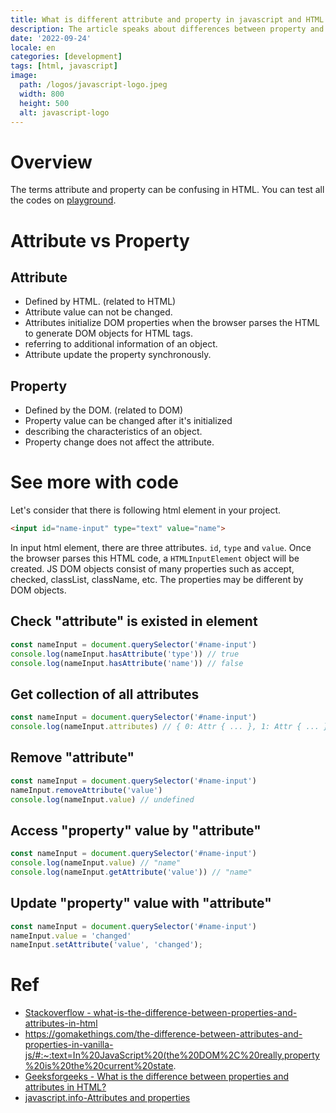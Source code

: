 ```yaml
---
title: What is different attribute and property in javascript and HTML
description: The article speaks about differences between property and attribute.
date: '2022-09-24'
locale: en
categories: [development]
tags: [html, javascript]
image:
  path: /logos/javascript-logo.jpeg
  width: 800
  height: 500
  alt: javascript-logo
---
```

# Overview
The terms attribute and property can be confusing in HTML. You can test all the codes on [playground](https://playcode.io/javascript).

# Attribute vs Property
## Attribute
- Defined by HTML. (related to HTML)
- Attribute value can not be changed.
- Attributes initialize DOM properties when the browser parses the HTML to generate DOM objects for HTML tags.
- referring to additional information of an object.
- Attribute update the property synchronously.

## Property
- Defined by the DOM. (related to DOM)
- Property value can be changed after it's initialized
- describing the characteristics of an object.
- Property change does not affect the attribute.


# See more with code
Let's consider that there is following html element in your project.
```html
<input id="name-input" type="text" value="name">
```
In input html element, there are three attributes. ```id```, ```type``` and ```value```.
Once the browser parses this HTML code, a ```HTMLInputElement``` object will be created.
JS DOM objects consist of many properties such as accept, checked, classList, className, etc.
The properties may be different by DOM objects.

## Check "attribute" is existed in element
```javascript
const nameInput = document.querySelector('#name-input')
console.log(nameInput.hasAttribute('type')) // true
console.log(nameInput.hasAttribute('name')) // false
```

## Get collection of all attributes
```javascript
const nameInput = document.querySelector('#name-input')
console.log(nameInput.attributes) // { 0: Attr { ... }, 1: Attr { ... } }
```

## Remove "attribute"
```javascript
const nameInput = document.querySelector('#name-input')
nameInput.removeAttribute('value')
console.log(nameInput.value) // undefined
```

## Access "property" value by "attribute"
```javascript
const nameInput = document.querySelector('#name-input')
console.log(nameInput.value) // "name"
console.log(nameInput.getAttribute('value')) // "name"
```

## Update "property" value with "attribute"
```javascript
const nameInput = document.querySelector('#name-input')
nameInput.value = 'changed'
nameInput.setAttribute('value', 'changed');
```

# Ref
- [Stackoverflow - what-is-the-difference-between-properties-and-attributes-in-html](https://stackoverflow.com/questions/6003819/what-is-the-difference-between-properties-and-attributes-in-html)
- https://gomakethings.com/the-difference-between-attributes-and-properties-in-vanilla-js/#:~:text=In%20JavaScript%20(the%20DOM%2C%20really,property%20is%20the%20current%20state.
- [Geeksforgeeks - What is the difference between properties and attributes in HTML?](https://www.geeksforgeeks.org/what-is-the-difference-between-properties-and-attributes-in-html/)
- [javascript.info-Attributes and properties](https://javascript.info/dom-attributes-and-properties)

